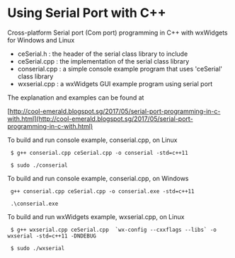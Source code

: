 # Using Serial Port with C++

Cross-platform Serial port (Com port) programming in C++ with wxWidgets for Windows and Linux


* ceSerial.h : the header of the serial class library to include
* ceSerial.cpp : the implementation of the serial class library
* conserial.cpp : a simple console example program that uses 'ceSerial' class library
* wxserial.cpp : a wxWidgets GUI example program using serial port


The explanation and examples can be found at


[http://cool-emerald.blogspot.sg/2017/05/serial-port-programming-in-c-with.html](http://cool-emerald.blogspot.sg/2017/05/serial-port-programming-in-c-with.html)



To build and run console example, conserial.cpp, on Linux

```
 $ g++ conserial.cpp ceSerial.cpp -o conserial -std=c++11
 
 $ sudo ./conserial
```


To build and run console example, conserial.cpp, on Windows

```
 g++ conserial.cpp ceSerial.cpp -o conserial.exe -std=c++11
 
 .\conserial.exe

```


To build and run wxWidgets example, wxserial.cpp, on Linux

```
 $ g++ wxserial.cpp ceSerial.cpp  `wx-config --cxxflags --libs` -o wxserial -std=c++11 -DNDEBUG
 
 $ sudo ./wxserial

```



